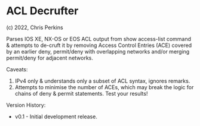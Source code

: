 # ACL Decrufter
(c) 2022, Chris Perkins


Parses IOS XE, NX-OS or EOS ACL output from show access-list command & attempts to de-cruft it by removing Access Control Entries (ACE) covered by an earlier deny, permit/deny with overlapping networks and/or merging permit/deny for adjacent networks.

Caveats:
1) IPv4 only & understands only a subset of ACL syntax, ignores remarks.
2) Attempts to minimise the number of ACEs, which may break the logic for chains of deny & permit statements. Test your results!


Version History:
* v0.1 - Initial development release.

